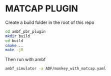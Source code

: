 # MATCAP PLUGIN

Create a build folder in the root of this repo

```bash
cd ambf_pbr_plugin
mkdir build
cd build
cmake ..
make -j8
```

Then run with ambf

```bash
ambf_simulator -a ADF/monkey_with_matcap.yaml
```
